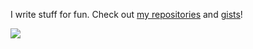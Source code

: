 I write stuff for fun. Check out [my repositories] and [gists]!

[my repositories]: https://github.com/thegamecracks?tab=repositories&q=&type=source
[gists]: https://gist.github.com/thegamecracks

[![](https://github.com/thegamecracks/thegamecracks/tree/main/images/popcorn.png)](https://youtu.be/BXPqkGGPLCI?t=2)

<!--
**thegamecracks/thegamecracks** is a ✨ _special_ ✨ repository because its `README.md` (this file) appears on your GitHub profile.

Here are some ideas to get you started:

- 🔭 I’m currently working on ...
- 🌱 I’m currently learning ...
- 👯 I’m looking to collaborate on ...
- 🤔 I’m looking for help with ...
- 💬 Ask me about ...
- 📫 How to reach me: ...
- 😄 Pronouns: ...
- ⚡ Fun fact: ...
-->
